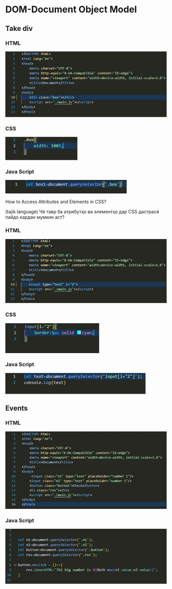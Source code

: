# DOM-Document Object Model

## Take div 

### HTML

![](./img/html.jpg)

### CSS

![](./img/css.jpg)

### Java Script

![](./img/java%20script.jpg)


How to Access Attributes and Elements in CSS?

(tajik language)
Чӣ тавр ба атрибутҳо ва элементҳо дар CSS дастрасӣ пайдо кардан мумкин аст?

### HTML

![](./img/html2.jpg)

### CSS

![](./img/css2.jpg)

### Java Script

![](./img/java%20script2.jpg)


## Events

### HTML

![](./img/html3.jpg)

### Java Script

![](./img/java%20script3.jpg)











